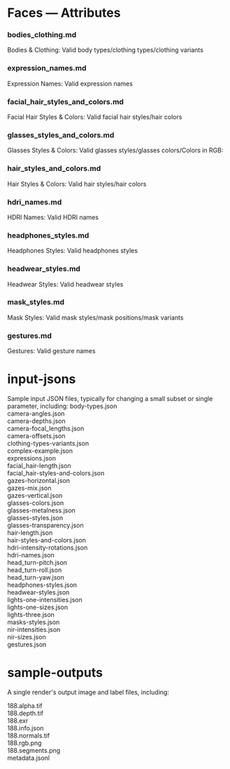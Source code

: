 # Faces — Attributes

### bodies_clothing.md 
Bodies & Clothing: Valid body types/clothing types/clothing variants

### expression_names.md
Expression Names: Valid expression names

### facial_hair_styles_and_colors.md
Facial Hair Styles & Colors: Valid facial hair styles/hair colors

### glasses_styles_and_colors.md
Glasses Styles & Colors: Valid glasses styles/glasses colors/Colors in RGB:

### hair_styles_and_colors.md
Hair Styles & Colors: Valid hair styles/hair colors

### hdri_names.md
HDRI Names: Valid HDRI names

### headphones_styles.md
Headphones Styles: Valid headphones styles

### headwear_styles.md
Headwear Styles: Valid headwear styles

### mask_styles.md
Mask Styles: Valid mask styles/mask positions/mask variants

### gestures.md
Gestures: Valid gesture names

# input-jsons 
Sample input JSON files, typically for changing a small subset or single parameter, including:
body-types.json<br />
camera-angles.json<br />
camera-depths.json<br />
camera-focal_lengths.json<br />
camera-offsets.json<br />
clothing-types-variants.json<br />
complex-example.json<br />
expressions.json<br />
facial_hair-length.json<br />
facial_hair-styles-and-colors.json<br />
gazes-horizontal.json<br />
gazes-mix.json<br />
gazes-vertical.json<br />
glasses-colors.json<br />
glasses-metalness.json<br />
glasses-styles.json<br />
glasses-transparency.json<br />
hair-length.json<br />
hair-styles-and-colors.json<br />
hdri-intensity-rotations.json<br />
hdri-names.json<br />
head_turn-pitch.json<br />
head_turn-roll.json<br />
head_turn-yaw.json<br />
headphones-styles.json<br />
headwear-styles.json<br />
lights-one-intensities.json<br />
lights-one-sizes.json<br />
lights-three.json<br />
masks-styles.json<br />
nir-intensities.json<br />
nir-sizes.json<br />
gestures.json<br />


# sample-outputs
A single render's output image and label files, including:

188.alpha.tif<br />
188.depth.tif<br />
188.exr<br />
188.info.json<br />
188.normals.tif<br />
188.rgb.png<br />
188.segments.png<br />
metadata.jsonl<br />
